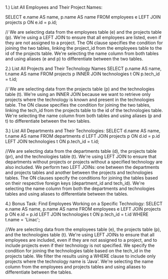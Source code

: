 1.) List All Employees and Their Project Names:

SELECT e.name AS name, p.name AS name
FROM employees e
LEFT JOIN projects p ON e.id = p.id;

// We are selecting data from the employees table (e) and the projects table (p).
We're using a LEFT JOIN to ensure that all employees are listed, even if they are not assigned to a project.
The ON clause specifies the condition for joining the two tables, linking the project_id from the employees table to the id of the projects table.
We're selecting the name column from both tables and using aliases (e and p) to differentiate between the two tables.

2.) List All Projects and Their Technology Names
SELECT p.name AS name, t.name AS name
FROM projects p
INNER JOIN technologies t ON p.tech_id = t.id;

// We are selecting data from the projects table (p) and the technologies table (t).
We're using an INNER JOIN because we want to retrieve only projects where the technology is known and present in the technologies table.
The ON clause specifies the condition for joining the two tables, linking the tech_id from the projects table to the id of the technologies table.
We're selecting the name column from both tables and using aliases (p and t) to differentiate between the two tables.

3.) List All Departments and Their Technologies:
SELECT d.name AS name, t.name AS name
FROM departments d
LEFT JOIN projects p ON d.id = p.id
LEFT JOIN technologies t ON p.tech_id = t.id;

//We are selecting data from the departments table (d), the projects table (pr), and the technologies table (t).
We're using LEFT JOIN to ensure that departments without projects or projects without a specified technology are also included.
We perform two LEFT JOINs: one between the departments and projects tables and another between the projects and technologies tables.
The ON clauses specify the conditions for joining the tables based on their respective foreign keys (department_id and tech_id).
We're selecting the name column from both the departments and technologies tables and using aliases to differentiate between the tables.

4.) Bonus Task: Find Employees Working on a Specific Technology:
SELECT e.name AS name, p.name AS name
FROM employees e
LEFT JOIN projects p ON e.id = p.id
LEFT JOIN technologies t ON p.tech_id = t.id
WHERE t.name = 'Linac';

//We are selecting data from the employees table (e), the projects table (p), and the technologies table (t).
We're using LEFT JOINs to ensure that all employees are included, even if they are not assigned to a project, and to include projects even if their technology is not specified.
We specify the condition for joining the technologies table based on the tech_id in the projects table.
We filter the results using a WHERE clause to include only projects where the technology name is 'Java'.
We're selecting the name column from the employees and projects tables and using aliases to differentiate between the tables.
